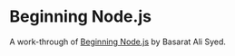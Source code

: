 
# Beginning Node.js

A work-through of [Beginning Node.js](https://learning.oreilly.com/library/view/beginning-nodejs/9781484201879/) by Basarat Ali Syed. 
 



